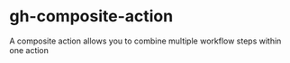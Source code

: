# gh-composite-action
A composite action allows you to combine multiple workflow steps within one action
